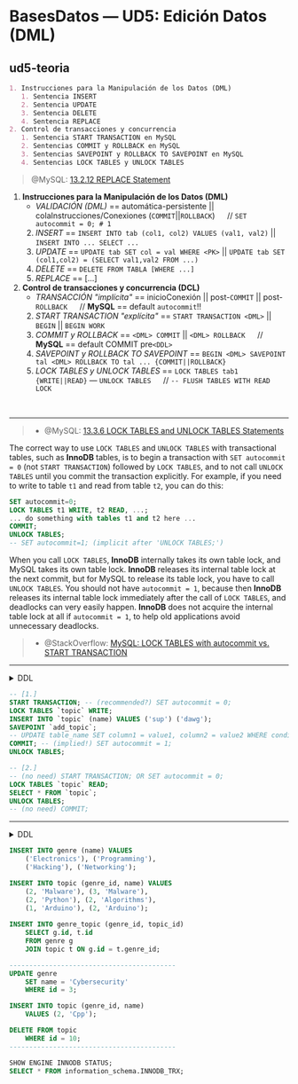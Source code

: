 # BasesDatos — UD5: Edición Datos (DML)

## ud5-teoria

```markdown
1. Instrucciones para la Manipulación de los Datos (DML)
   1. Sentencia INSERT
   2. Sentencia UPDATE
   3. Sentencia DELETE
   4. Sentencia REPLACE
2. Control de transacciones y concurrencia
   1. Sentencia START TRANSACTION en MySQL
   2. Sentencias COMMIT y ROLLBACK en MySQL
   3. Sentencias SAVEPOINT y ROLLBACK TO SAVEPOINT en MySQL
   4. Sentencias LOCK TABLES y UNLOCK TABLES
```

> @MySQL: [13.2.12 REPLACE Statement](https://dev.mysql.com/doc/refman/8.0/en/replace.html)

1. **Instrucciones para la Manipulación de los Datos (DML)**
    - *VALIDACIÓN (DML)* == automática-persistente || colaInstrucciones/Conexiones (`COMMIT`||`ROLLBACK`) &emsp; // `SET autocommit = 0; # 1`
   2. *INSERT* == `INSERT INTO tab (col1, col2) VALUES (val1, val2)` || `INSERT INTO ... SELECT ... `
   3. *UPDATE* == `UPDATE tab SET col = val WHERE <PK>` || `UPDATE tab SET (col1,col2) = (SELECT val1,val2 FROM ...)`
   4. *DELETE* == `DELETE FROM TABLA [WHERE ...]`
   5. *REPLACE* == [...]
2. **Control de transacciones y concurrencia (DCL)**
    - *TRANSACCIÓN "implícita"* == inicioConexión || post-`COMMIT` || post-`ROLLBACK` &emsp; // **MySQL** == default `autocommit`!!
   2. *START TRANSACTION "explícita"* == `START TRANSACTION <DML>` || `BEGIN` || `BEGIN WORK`
   3. *COMMIT y ROLLBACK* == `<DML> COMMIT` || `<DML> ROLLBACK` &emsp; // **MySQL** == default COMMIT pre`<DDL>`
   4. *SAVEPOINT y ROLLBACK TO SAVEPOINT* == `BEGIN <DML> SAVEPOINT tal <DML> ROLLBACK TO tal ... {COMMIT||ROLLBACK}`
   5. *LOCK TABLES y UNLOCK TABLES* == `LOCK TABLES tab1 {WRITE||READ}` — `UNLOCK TABLES` &emsp; // `-- FLUSH TABLES WITH READ LOCK`


<br>

--- 


> - @MySQL: [13.3.6 LOCK TABLES and UNLOCK TABLES Statements](https://dev.mysql.com/doc/refman/8.0/en/lock-tables.html)

The correct way to use `LOCK TABLES` and `UNLOCK TABLES` with transactional tables, such as **InnoDB** tables, is to begin a transaction with `SET autocommit = 0` (not `START TRANSACTION`) followed by `LOCK TABLES`, and to not call `UNLOCK TABLES` until you commit the transaction explicitly. For example, if you need to write to table `t1` and read from table `t2`, you can do this:

```sql
SET autocommit=0;
LOCK TABLES t1 WRITE, t2 READ, ...;
... do something with tables t1 and t2 here ...
COMMIT;
UNLOCK TABLES;
-- SET autocommit=1; (implicit after 'UNLOCK TABLES;')
```
When you call `LOCK TABLES`, **InnoDB** internally takes its own table lock, and MySQL takes its own table lock. **InnoDB** releases its internal table lock at the next commit, but for MySQL to release its table lock, you have to call `UNLOCK TABLES`. You should not have `autocommit = 1`, because then **InnoDB** releases its internal table lock immediately after the call of `LOCK TABLES`, and deadlocks can very easily happen. **InnoDB** does not acquire the internal table lock at all if `autocommit = 1`, to help old applications avoid unnecessary deadlocks.

> - @StackOverflow: [MySQL: LOCK TABLES with autocommit vs. START TRANSACTION](https://stackoverflow.com/questions/50539828/mysql-lock-tables-with-autocommit-vs-start-transaction)


--- 

<details>
<summary>DDL</summary>

```sql
-- DDL
CREATE SCHEMA new_topics;
USE new_topics;

CREATE TABLE topic (
    id int PRIMARY KEY,
    name varchar(50) NOT NULL);

ALTER TABLE topic
    MODIFY id int AUTO_INCREMENT = 100;

SHOW TABLES;
DESCRIBE topic;
```

</details>


```sql
-- [1.]
START TRANSACTION; -- (recommended?) SET autocommit = 0;
LOCK TABLES `topic` WRITE;
INSERT INTO `topic` (name) VALUES ('sup') ('dawg');
SAVEPOINT `add_topic`;
-- UPDATE table_name SET column1 = value1, column2 = value2 WHERE condition;
COMMIT; -- (implied!) SET autocommit = 1;
UNLOCK TABLES; 

-- [2.]
-- (no need) START TRANSACTION; OR SET autocommit = 0;
LOCK TABLES `topic` READ;
SELECT * FROM `topic`;
UNLOCK TABLES;
-- (no need) COMMIT;
```

--- 


<details>
<summary>DDL</summary>

```sql
CREATE DATABASE IF NOT EXISTS `genrez`;
USE `genrez`;

CREATE TABLE `genre` (
    id INT AUTO_INCREMENT,
    name varchar(50),
    PRIMARY KEY (id)
) AUTO_INCREMENT=100;

CREATE TABLE `topic` (
    id INT AUTO_INCREMENT,
    genre_id INT,
    name varchar(50),
    FOREIGN KEY (genre_id) REFERENCES genre (id),
    PRIMARY KEY (id)
) AUTO_INCREMENT=1000;

CREATE TABLE genre_topic (
    id INT AUTO_INCREMENT,
    genre_id INT,
    topic_id INT,
    FOREIGN KEY (genre_id) REFERENCES genre (id),
    FOREIGN KEY (topic_id) REFERENCES topic (id),
    PRIMARY KEY (id)
);
```
</details>

```sql
INSERT INTO genre (name) VALUES
	('Electronics'), ('Programming'),
    ('Hacking'), ('Networking');

INSERT INTO topic (genre_id, name) VALUES
	(2, 'Malware'), (3, 'Malware'),
    (2, 'Python'), (2, 'Algorithms'),
    (1, 'Arduino'), (2, 'Arduino');
        
INSERT INTO genre_topic (genre_id, topic_id)
	SELECT g.id, t.id
	FROM genre g
	JOIN topic t ON g.id = t.genre_id;

------------------------------------------
UPDATE genre
	SET name = 'Cybersecurity'
    WHERE id = 3;

INSERT INTO topic (genre_id, name)
	VALUES (2, 'Cpp');

DELETE FROM topic
	WHERE id = 10;
------------------------------------------

SHOW ENGINE INNODB STATUS;
SELECT * FROM information_schema.INNODB_TRX;
